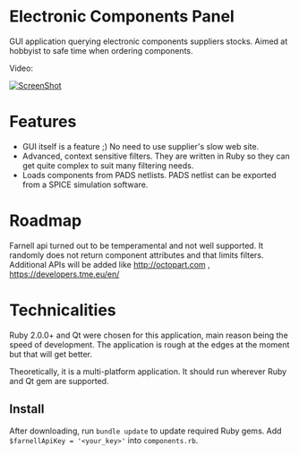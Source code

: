 Electronic Components Panel
===========================

GUI application querying electronic components suppliers stocks. Aimed at hobbyist to safe time when ordering components.

Video:

[![ScreenShot](http://img.youtube.com/vi/w-hu01Cg7yE/0.jpg)](http://youtu.be/w-hu01Cg7yE)

# Features

* GUI itself is a feature ;) No need to use supplier's slow web site.
* Advanced, context sensitive filters. They are written in Ruby so they can get quite complex to suit many filtering needs.
* Loads components from PADS netlists. PADS netlist can be exported from a SPICE simulation software.

# Roadmap

Farnell api turned out to be temperamental and not well supported. It randomly does not return component attributes and that limits filters.
Additional APIs will be added like http://octopart.com , https://developers.tme.eu/en/ 

# Technicalities
Ruby 2.0.0+ and Qt were chosen for this application, main reason being the speed of development. The application is rough at the edges at the moment but that will get better.

Theoretically, it is a multi-platform application. It should run wherever Ruby and Qt gem are supported.

## Install

After downloading, run `bundle update` to update required Ruby gems. Add `$farnellApiKey = '<your_key>'` into `components.rb`.
